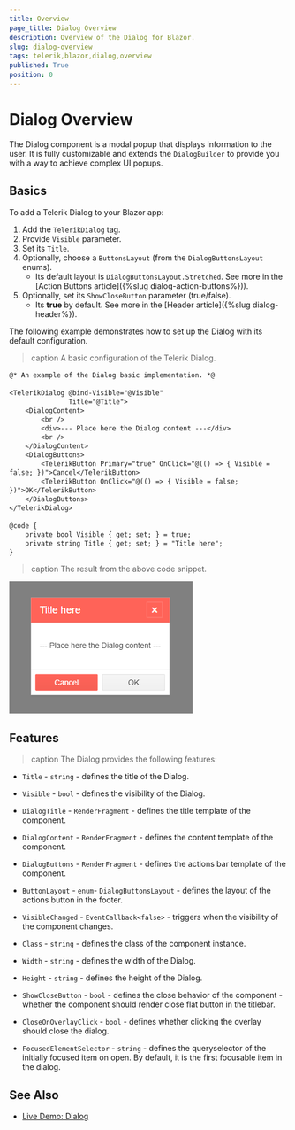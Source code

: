 ```yaml
---
title: Overview
page_title: Dialog Overview
description: Overview of the Dialog for Blazor.
slug: dialog-overview
tags: telerik,blazor,dialog,overview
published: True
position: 0
---
```


# Dialog Overview

The Dialog component is a modal popup that displays information to the user. It is fully customizable and extends the `DialogBuilder` to provide you with a way to achieve complex UI popups.

## Basics

To add a Telerik Dialog to your Blazor app:

1. Add the `TelerikDialog` tag.
1. Provide `Visible` parameter.
1. Set its `Title`.
1. Optionally, choose a `ButtonsLayout` (from the `DialogButtonsLayout` enums).
    * Its default layout is `DialogButtonsLayout.Stretched`. See more in the [Action Buttons article]({%slug  dialog-action-buttons%})).
1. Optionally, set its `ShowCloseButton` parameter (true/false).
    * Its **true** by default. See more in the [Header article]({%slug  dialog-header%}).

The following example demonstrates how to set up the Dialog with its default configuration.

>caption A basic configuration of the Telerik Dialog.

````CSHTML
@* An example of the Dialog basic implementation. *@

<TelerikDialog @bind-Visible="@Visible"
               Title="@Title">
    <DialogContent>
        <br />
        <div>--- Place here the Dialog content ---</div>
        <br />
    </DialogContent>
    <DialogButtons>
        <TelerikButton Primary="true" OnClick="@(() => { Visible = false; })">Cancel</TelerikButton>
        <TelerikButton OnClick="@(() => { Visible = false; })">OK</TelerikButton>
    </DialogButtons>
</TelerikDialog>

@code {
    private bool Visible { get; set; } = true;
    private string Title { get; set; } = "Title here";
}
````

>caption The result from the above code snippet.

![](images/dialog-basic-overview.png)

## Features

>caption The Dialog provides the following features:

* `Title` - `string` - defines the title of the Dialog.

* `Visible` - `bool` - defines the visibility of the Dialog.

* `DialogTitle` - `RenderFragment` - defines the title template of the component.

* `DialogContent` - `RenderFragment` - defines the content template of the component.

* `DialogButtons` - `RenderFragment` - defines the actions bar template of the component.

* `ButtonLayout` - `enum`- `DialogButtonsLayout` - defines the layout of the actions button in the footer.

* `VisibleChanged` - `EventCallback<false>` - triggers when the visibility of the component changes.

* `Class` - `string` - defines the class of the component instance.

* `Width` - `string` - defines the width of the Dialog.

* `Height` - `string` - defines the height of the Dialog.

* `ShowCloseButton` - `bool` - defines the close behavior of the component - whether the component should render close flat button in the titlebar.

* `CloseOnOverlayClick` - `bool` - defines whether clicking the overlay should close the dialog.

* `FocusedElementSelector` - `string` - defines the queryselector of the initially focused item on open. By default, it is the first focusable item in the dialog.

## See Also

  * [Live Demo: Dialog](https://demos.telerik.com/blazor-ui/dialog/overview)